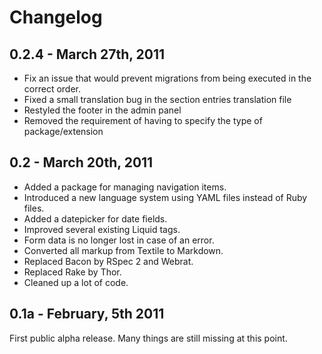 # Changelog

## 0.2.4 - March 27th, 2011

* Fix an issue that would prevent migrations from being executed in the correct order.
* Fixed a small translation bug in the section entries translation file
* Restyled the footer in the admin panel
* Removed the requirement of having to specify the type of package/extension

## 0.2 - March 20th, 2011

* Added a package for managing navigation items.
* Introduced a new language system using YAML files instead of Ruby files.
* Added a datepicker for date fields.
* Improved several existing Liquid tags.
* Form data is no longer lost in case of an error. 
* Converted all markup from Textile to Markdown.
* Replaced Bacon by RSpec 2 and Webrat.
* Replaced Rake by Thor.
* Cleaned up a lot of code.

## 0.1a - February, 5th 2011

First public alpha release. Many things are still missing at this point. 
